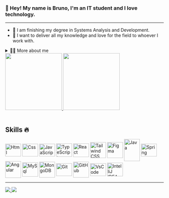 <div>
    <h3>👋 Hey! My name is Bruno, I'm an IT student and I love technology.</h3>
    <hr>
    <ul dir="auto">
        <li>🚀 I am finishing my degree in Systems Analysis and Development.</li>
        <li>🤖 I want to deliver all my knowledge and love for the field to whoever I work with.</li>
    </ul>
    <details close>
        <summary>👨‍💻 More about me</summary>
        <ul dir="auto">
            <li>💬 I am proficient in technologies such as HTML, CSS, JavaScript, Tailwind, and Figma, which allows me to create functional, attractive, responsive, and optimized interfaces for different devices, always focusing on the best user experience and following best development practices.</li>
            <li>⚡ Currently studying Java/Spring Boot/MySQL, aiming to improve my skills in developing robust applications. I place great importance on fundamental concepts such as programming logic, algorithms, data structures, OOP, and versioning.</li>
        </ul>
    </details>
</div>

<div>
  <a href="https://github.com/BrunoSantana1">
    <img height="180em" src="https://github-readme-stats.vercel.app/api?username=BrunoSantana1&show_icons=true&theme=tokyonight&include_all_commits=true&count_private=true"/>
    <img height="180em" src="https://github-readme-stats.vercel.app/api/top-langs/?username=BrunoSantana1&layout=compact&langs_count=8&theme=tokyonight"/>
  </a>
</div>

<div style="display1; inline_block"><br>
    <h2>Skills 🔥</h2>
  <img align="center" alt="Html" height="40" width="50" src="https://cdn.jsdelivr.net/gh/devicons/devicon/icons/html5/html5-original.svg" />
  <img align="center" alt="Css" height="40" width="50" src="https://cdn.jsdelivr.net/gh/devicons/devicon/icons/css3/css3-original.svg" />
  <img align="center" alt="JavaScript" height="40" width="50" src="https://cdn.jsdelivr.net/gh/devicons/devicon/icons/javascript/javascript-original.svg" />
  <img align="center" alt="TypeScript" height="42" width="50" src="https://cdn.jsdelivr.net/gh/devicons/devicon/icons/typescript/typescript-original.svg" />
  <img align="center" alt="React" height="43" width="50" src="https://cdn.jsdelivr.net/gh/devicons/devicon/icons/react/react-original.svg" />
  <img align="center" alt="Tailwind CSS" height="50" width="50" src="https://cdn.jsdelivr.net/gh/devicons/devicon/icons/tailwindcss/tailwindcss-original.svg" />
  <img align="center" alt="Figma" height="50" width="50" src="https://cdn.icon-icons.com/icons2/2429/PNG/512/figma_logo_icon_147289.png" />
  <img align="center" alt="Java" height="70" width="50" src="https://cdn.jsdelivr.net/gh/devicons/devicon/icons/java/java-original.svg" />
  <img align="center" alt="Spring Boot" height="40" width="50" src="https://cdn.jsdelivr.net/gh/devicons/devicon/icons/spring/spring-original.svg" />
  <img align="center" alt="Angular" height="53" width="50" src="https://cdn.jsdelivr.net/gh/devicons/devicon/icons/angular/angular-original.svg" />
  <img align="center" alt="MySql" height="45" width="50" src="https://cdn.jsdelivr.net/gh/devicons/devicon/icons/mysql/mysql-original.svg" />
  <img align="center" alt="MongoDB" height="50" width="50" src="https://cdn.jsdelivr.net/gh/devicons/devicon/icons/mongodb/mongodb-plain.svg" />
  <img align="center" alt="Git" height="40" width="50" src="https://cdn.jsdelivr.net/gh/devicons/devicon/icons/git/git-original.svg" />
  <img align="center" alt="GitHub" height="50" width="50" src="https://avatars.githubusercontent.com/u/9919?s=200&v=4" />
  <img align="center" alt="VsCode" height="40" width="50" src="https://cdn.jsdelivr.net/gh/devicons/devicon/icons/vscode/vscode-original.svg" />
  <img align="center" alt="IntelliJ IDEA" height="43" width="50" src="https://cdn.jsdelivr.net/gh/devicons/devicon/icons/intellij/intellij-original.svg" />
</div>

<hr size="20">

<div class="icons_redes">
<a href="https://www.linkedin.com/in/bruno-santana-pcd-b90773293/" target="_blank">
  <img src="https://img.shields.io/badge/LinkedIn-0077B5?style=for-the-badge&logo=linkedin&logoColor=white">
</a>
<a href="mailto:brunosantanaartismo555@gmail.com" target="_blank">
  <img src="https://img.shields.io/badge/Gmail-D14836?style=for-the-badge&logo=gmail&logoColor=white">
</a>
</div>
